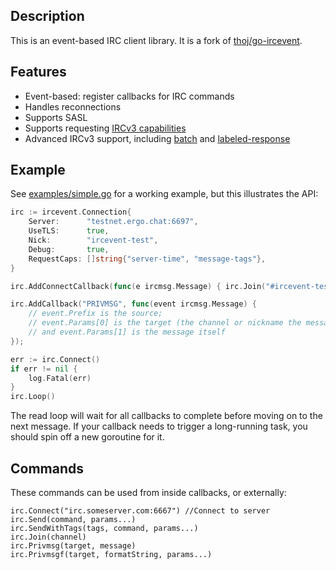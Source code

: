 Description
-----------

This is an event-based IRC client library. It is a fork of [thoj/go-ircevent](https://github.com/thoj-ircevent).

Features
--------
* Event-based: register callbacks for IRC commands
* Handles reconnections
* Supports SASL
* Supports requesting [IRCv3 capabilities](https://ircv3.net/specs/core/capability-negotiation)
* Advanced IRCv3 support, including [batch](https://ircv3.net/specs/extensions/batch) and [labeled-response](https://ircv3.net/specs/extensions/labeled-response)

Example
-------
See [examples/simple.go](examples/simple.go) for a working example, but this illustrates the API:

```go
irc := ircevent.Connection{
	Server:      "testnet.ergo.chat:6697",
	UseTLS:      true,
	Nick:        "ircevent-test",
	Debug:       true,
	RequestCaps: []string{"server-time", "message-tags"},
}

irc.AddConnectCallback(func(e ircmsg.Message) { irc.Join("#ircevent-test") })

irc.AddCallback("PRIVMSG", func(event ircmsg.Message) {
	// event.Prefix is the source;
	// event.Params[0] is the target (the channel or nickname the message was sent to)
	// and event.Params[1] is the message itself
});

err := irc.Connect()
if err != nil {
	log.Fatal(err)
}
irc.Loop()
```

The read loop will wait for all callbacks to complete before moving on
to the next message. If your callback needs to trigger a long-running task,
you should spin off a new goroutine for it.

Commands
--------
These commands can be used from inside callbacks, or externally:

	irc.Connect("irc.someserver.com:6667") //Connect to server
	irc.Send(command, params...)
	irc.SendWithTags(tags, command, params...)
	irc.Join(channel)
	irc.Privmsg(target, message)
	irc.Privmsgf(target, formatString, params...)
